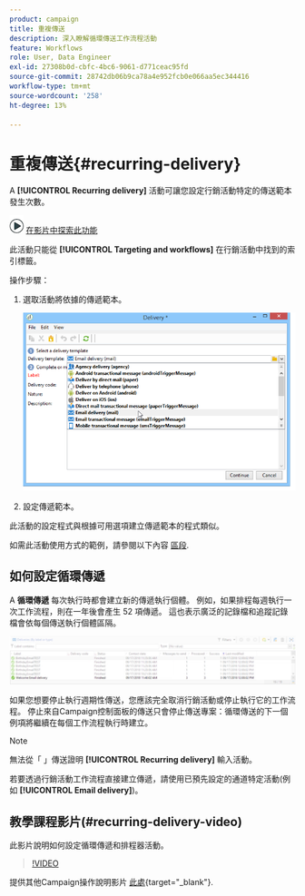 ```yaml
---
product: campaign
title: 重複傳送
description: 深入瞭解循環傳送工作流程活動
feature: Workflows
role: User, Data Engineer
exl-id: 27308b0d-cbfc-4bc6-9061-d771ceac95fd
source-git-commit: 28742db06b9ca78a4e952fcb0e066aa5ec344416
workflow-type: tm+mt
source-wordcount: '258'
ht-degree: 13%

---
```


# 重複傳送{#recurring-delivery}



A **[!UICONTROL Recurring delivery]** 活動可讓您設定行銷活動特定的傳送範本發生次數。

![](assets/do-not-localize/how-to-video.png) [在影片中探索此功能](#recurring-delivery-video)

此活動只能從 **[!UICONTROL Targeting and workflows]** 在行銷活動中找到的索引標籤。

操作步驟：

1. 選取活動將依據的傳遞範本。

   ![](assets/recurring_delivery_001.png)

1. 設定傳遞範本。

此活動的設定程式與根據可用選項建立傳遞範本的程式類似。

如需此活動使用方式的範例，請參閱以下內容 [區段](send-a-birthday-email.md#creating-a-recurring-delivery-in-a-targeting-workflow).

## 如何設定循環傳遞

A **循環傳遞** 每次執行時都會建立新的傳遞執行個體。 例如，如果排程每週執行一次工作流程，則在一年後會產生 52 項傳遞。 這也表示廣泛的記錄檔和追蹤記錄檔會依每個傳送執行個體區隔。

![循環傳遞](assets/delivery_recurring.jpg)

如果您想要停止執行週期性傳送，您應該完全取消行銷活動或停止執行它的工作流程。 停止來自Campaign控制面板的傳送只會停止傳送專案：循環傳送的下一個例項將繼續在每個工作流程執行時建立。

>[!NOTE]
>
>無法從「 」傳送證明 **[!UICONTROL Recurring delivery]** 輸入活動。
> 
>若要透過行銷活動工作流程直接建立傳遞，請使用已預先設定的通道特定活動(例如 **[!UICONTROL Email delivery]**)。

## 教學課程影片(#recurring-delivery-video)

此影片說明如何設定循環傳遞和排程器活動。

>[!VIDEO](https://video.tv.adobe.com/v/25040?quality=12)

提供其他Campaign操作說明影片 [此處](https://experienceleague.adobe.com/docs/campaign-learn/tutorials/getting-started/introduction-to-adobe-campaign.html){target="_blank"}.
